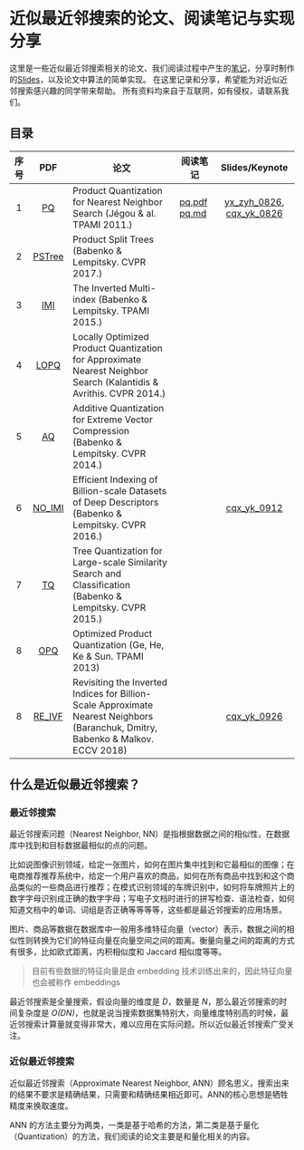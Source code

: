 # 近似最近邻搜索的论文、阅读笔记与实现分享

这里是一些近似最近邻搜索相关的论文、我们阅读过程中产生的[笔记](./notes)，分享时制作的[Slides](./slides)，以及论文中算法的简单实现。
在这里记录和分享，希望能为对近似近邻搜索感兴趣的同学带来帮助。
所有资料均来自于互联网，如有侵权，请联系我们。

目录
---
|序号|PDF|  论文  |  阅读笔记  |   Slides/Keynote   |
|:----:|:---:| ---- | ---- |:----:|
|1|[PQ](./papers/Product_Quantization_for_Nearest_Neighbor_Search.pdf)|  Product Quantization for Nearest Neighbor Search (Jégou & al. TPAMI 2011.)|   [pq.pdf](./notes/PQ.pdf) [pq.md](./notes/PQ.md)| [yx_zyh_0826](slides/PQ_sharing_yx_bosszou_20200826.pdf), [cqx_yk_0826](slides/PQ_sharing_cqx_yk_20200826.pdf)|
|2|[PSTree](./papers/Product_Split_Trees.pdf)| Product Split Trees (Babenko & Lempitsky. CVPR 2017.)|     |      |
|3|[IMI](./papers/The_Inverted_Multi-Index.pdf)| The Inverted Multi-index (Babenko & Lempitsky. TPAMI 2015.)|      |      |
|4|[LOPQ](./papers/Locally_Optimized_Product_Quantization_for_Approximate_Nearest_Neighbor_Search.pdf)| Locally Optimized Product Quantization for Approximate Nearest Neighbor Search (Kalantidis & Avrithis. CVPR 2014.)|||
|5|[AQ](./papers/Additive_Quantization_for_Extreme_Vector_Compression.pdf)| Additive Quantization for Extreme Vector Compression (Babenko & Lempitsky. CVPR 2014.)|||
|6|[NO_IMI](./papers/Efficient_Indexing_of_Billion-Scale_datasets_of_deep_descriptors.pdf)|Efficient Indexing of Billion-scale Datasets of Deep Descriptors (Babenko & Lempitsky. CVPR 2016.)|| [cqx_yk_0912](slides/NO_IMI_sharing_cqx_yk_20200912.pdf) |
|7|[TQ](./papers/Tree_Quantization_for_Large-Scale_Similarity_Search_and_Classification.pdf)| Tree Quantization for Large-scale Similarity Search and Classification (Babenko & Lempitsky. CVPR 2015.)|||
|8|[OPQ](./papers/Optimized_Product_Quantization.pdf)|Optimized Product Quantization (Ge, He, Ke & Sun. TPAMI 2013)|||
|8|[RE_IVF](./papers/Revisiting_the_Inverted_Indices_for_Billion-Scale_Approximate_Nearest_Neighbors.pdf)|Revisiting the Inverted Indices for Billion-Scale Approximate Nearest Neighbors (Baranchuk, Dmitry, Babenko & Malkov. ECCV 2018)||[cqx_yk_0926](/slides/Revisiting_inverted_index_sharing_cqx_yk_20200926.pdf)|



## 什么是近似最近邻搜索？

### 最近邻搜索

最近邻搜索问题（Nearest Neighbor, NN）是指根据数据之间的相似性，在数据库中找到和目标数据最相似的点的问题。

比如说图像识别领域，给定一张图片，如何在图片集中找到和它最相似的图像；在电商推荐推荐系统中，给定一个用户喜欢的商品，如何在所有商品中找到和这个商品类似的一些商品进行推荐；在模式识别领域的车牌识别中，如何将车牌照片上的数字字母识别成正确的数字字母；写电子文档时进行的拼写检查、语法检查，如何知道文档中的单词、词组是否正确等等等等，这些都是最近邻搜索的应用场景。

图片、商品等数据在数据库中一般用多维特征向量（vector）表示，数据之间的相似性则转换为它们的特征向量在向量空间之间的距离。衡量向量之间的距离的方式有很多，比如欧式距离，内积相似度和 Jaccard 相似度等等。

> 目前有些数据的特征向量是由 embedding 技术训练出来的，因此特征向量也会被称作 embeddings

最近邻搜索是全量搜索，假设向量的维度是 *D*，数量是 *N*，那么最近邻搜索的时间复杂度是 *O(DN)*，也就是说当搜索数据集特别大，向量维度特别高的时候，最近邻搜索计算量就变得非常大，难以应用在实际问题。所以近似最近邻搜索广受关注。

### 近似最近邻搜索

近似最近邻搜索（Approximate Nearest Neighbor, ANN）顾名思义，搜索出来的结果不要求是精确结果，只需要和精确结果相近即可。ANN的核心思想是牺牲精度来换取速度。

ANN 的方法主要分为两类，一类是基于哈希的方法，第二类是基于量化（Quantization）的方法，我们阅读的论文主要是和量化相关的内容。
